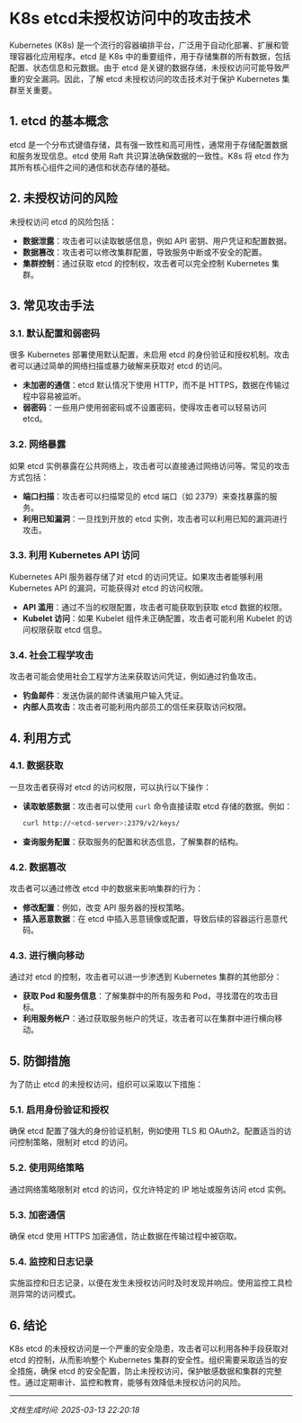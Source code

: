 # K8s etcd未授权访问中的攻击技术

Kubernetes (K8s) 是一个流行的容器编排平台，广泛用于自动化部署、扩展和管理容器化应用程序。etcd 是 K8s 中的重要组件，用于存储集群的所有数据，包括配置、状态信息和元数据。由于 etcd 是关键的数据存储，未授权访问可能导致严重的安全漏洞。因此，了解 etcd 未授权访问的攻击技术对于保护 Kubernetes 集群至关重要。

## 1. etcd 的基本概念

etcd 是一个分布式键值存储，具有强一致性和高可用性，通常用于存储配置数据和服务发现信息。etcd 使用 Raft 共识算法确保数据的一致性。K8s 将 etcd 作为其所有核心组件之间的通信和状态存储的基础。

## 2. 未授权访问的风险

未授权访问 etcd 的风险包括：

- **数据泄露**：攻击者可以读取敏感信息，例如 API 密钥、用户凭证和配置数据。
- **数据篡改**：攻击者可以修改集群配置，导致服务中断或不安全的配置。
- **集群控制**：通过获取 etcd 的控制权，攻击者可以完全控制 Kubernetes 集群。

## 3. 常见攻击手法

### 3.1. 默认配置和弱密码

很多 Kubernetes 部署使用默认配置，未启用 etcd 的身份验证和授权机制。攻击者可以通过简单的网络扫描或暴力破解来获取对 etcd 的访问。

- **未加密的通信**：etcd 默认情况下使用 HTTP，而不是 HTTPS，数据在传输过程中容易被监听。
- **弱密码**：一些用户使用弱密码或不设置密码，使得攻击者可以轻易访问 etcd。

### 3.2. 网络暴露

如果 etcd 实例暴露在公共网络上，攻击者可以直接通过网络访问等。常见的攻击方式包括：

- **端口扫描**：攻击者可以扫描常见的 etcd 端口（如 2379）来查找暴露的服务。
- **利用已知漏洞**：一旦找到开放的 etcd 实例，攻击者可以利用已知的漏洞进行攻击。

### 3.3. 利用 Kubernetes API 访问

Kubernetes API 服务器存储了对 etcd 的访问凭证。如果攻击者能够利用 Kubernetes API 的漏洞，可能获得对 etcd 的访问权限。

- **API 滥用**：通过不当的权限配置，攻击者可能获取到获取 etcd 数据的权限。
- **Kubelet 访问**：如果 Kubelet 组件未正确配置，攻击者可能利用 Kubelet 的访问权限获取 etcd 信息。

### 3.4. 社会工程学攻击

攻击者可能会使用社会工程学方法来获取访问凭证，例如通过钓鱼攻击。

- **钓鱼邮件**：发送伪装的邮件诱骗用户输入凭证。
- **内部人员攻击**：攻击者可能利用内部员工的信任来获取访问权限。

## 4. 利用方式

### 4.1. 数据获取

一旦攻击者获得对 etcd 的访问权限，可以执行以下操作：

- **读取敏感数据**：攻击者可以使用 `curl` 命令直接读取 etcd 存储的数据。例如：
  ```bash
  curl http://<etcd-server>:2379/v2/keys/
  ```
- **查询服务配置**：获取服务的配置和状态信息，了解集群的结构。

### 4.2. 数据篡改

攻击者可以通过修改 etcd 中的数据来影响集群的行为：

- **修改配置**：例如，改变 API 服务器的授权策略。
- **插入恶意数据**：在 etcd 中插入恶意镜像或配置，导致后续的容器运行恶意代码。

### 4.3. 进行横向移动

通过对 etcd 的控制，攻击者可以进一步渗透到 Kubernetes 集群的其他部分：

- **获取 Pod 和服务信息**：了解集群中的所有服务和 Pod，寻找潜在的攻击目标。
- **利用服务帐户**：通过获取服务帐户的凭证，攻击者可以在集群中进行横向移动。

## 5. 防御措施

为了防止 etcd 的未授权访问，组织可以采取以下措施：

### 5.1. 启用身份验证和授权

确保 etcd 配置了强大的身份验证机制，例如使用 TLS 和 OAuth2。配置适当的访问控制策略，限制对 etcd 的访问。

### 5.2. 使用网络策略

通过网络策略限制对 etcd 的访问，仅允许特定的 IP 地址或服务访问 etcd 实例。

### 5.3. 加密通信

确保 etcd 使用 HTTPS 加密通信，防止数据在传输过程中被窃取。

### 5.4. 监控和日志记录

实施监控和日志记录，以便在发生未授权访问时及时发现并响应。使用监控工具检测异常的访问模式。

## 6. 结论

K8s etcd 的未授权访问是一个严重的安全隐患，攻击者可以利用各种手段获取对 etcd 的控制，从而影响整个 Kubernetes 集群的安全性。组织需要采取适当的安全措施，确保 etcd 的安全配置，防止未授权访问，保护敏感数据和集群的完整性。通过定期审计、监控和教育，能够有效降低未授权访问的风险。

---

*文档生成时间: 2025-03-13 22:20:18*











